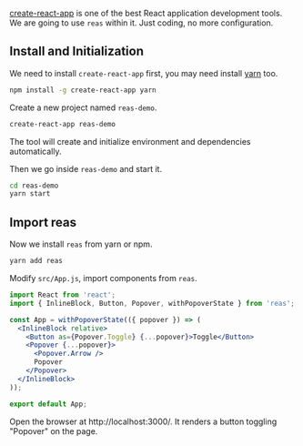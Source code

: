 [create-react-app](https://github.com/facebookincubator/create-react-app) is one of the best React application development tools. We are going to use `reas` within it. Just coding, no more configuration.

## Install and Initialization

We need to install `create-react-app` first, you may need install [yarn](https://github.com/yarnpkg/yarn/) too.

```bash
npm install -g create-react-app yarn
```

Create a new project named `reas-demo`.

```bash
create-react-app reas-demo
```

The tool will create and initialize environment and dependencies automatically.

Then we go inside `reas-demo` and start it.

```bash
cd reas-demo
yarn start
```

## Import reas

Now we install `reas` from yarn or npm.

```bash
yarn add reas
```

Modify `src/App.js`, import components from `reas`.

```jsx static
import React from 'react';
import { InlineBlock, Button, Popover, withPopoverState } from 'reas';

const App = withPopoverState(({ popover }) => (
  <InlineBlock relative>
    <Button as={Popover.Toggle} {...popover}>Toggle</Button>
    <Popover {...popover}>
      <Popover.Arrow />
      Popover
    </Popover>
  </InlineBlock>
));

export default App;
```

Open the browser at http://localhost:3000/. It renders a button toggling "Popover" on the page.
